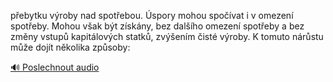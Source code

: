 
přebytku výroby nad spotřebou. Úspory mohou spočívat i v omezení spotřeby. Mohou však být získány, bez dalšího omezení spotřeby a bez změny vstupů kapitálových statků, zvýšením čisté výroby. K tomuto nárůstu může dojít několika způsoby:

[🔊 Poslechnout audio](/data/7-paragraphs/audio/chapter_93/para_001-pebytku-vroby-nad-spotebou-spory-mohou-spov.mp3)
